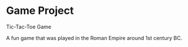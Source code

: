 # Game Project

Tic-Tac-Toe Game

A fun game that was played in the Roman Empire around 1st century BC.








